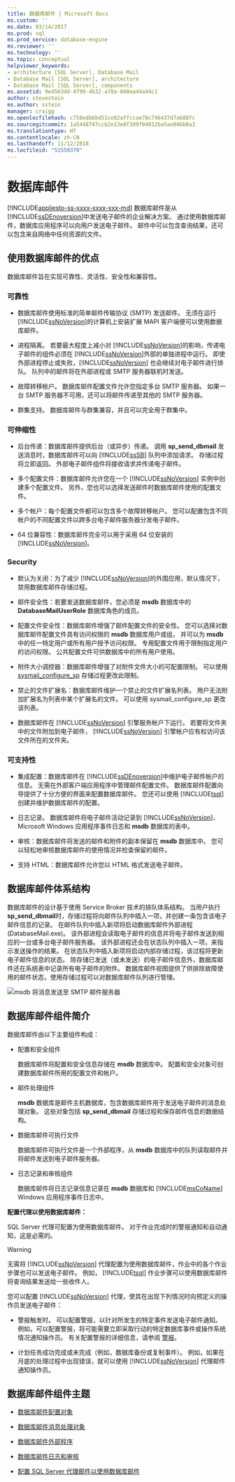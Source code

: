 ```yaml
---
title: 数据库邮件 | Microsoft Docs
ms.custom: ''
ms.date: 03/14/2017
ms.prod: sql
ms.prod_service: database-engine
ms.reviewer: ''
ms.technology: ''
ms.topic: conceptual
helpviewer_keywords:
- architecture [SQL Server], Database Mail
- Database Mail [SQL Server], architecture
- Database Mail [SQL Server], components
ms.assetid: 9e4563dd-4799-4b32-a78a-048ea44a44c1
author: stevestein
ms.author: sstein
manager: craigg
ms.openlocfilehash: c758edb6bd51ce82affccae78c796437d7a688fc
ms.sourcegitcommit: 1a5448747ccb2e13e8f3d9f04012ba5ae04bb0a3
ms.translationtype: HT
ms.contentlocale: zh-CN
ms.lasthandoff: 11/12/2018
ms.locfileid: "51559370"
---
```

# <a name="database-mail"></a>数据库邮件
[!INCLUDE[appliesto-ss-xxxx-xxxx-xxx-md](../../includes/appliesto-ss-xxxx-xxxx-xxx-md.md)]
  数据库邮件是从 [!INCLUDE[ssDEnoversion](../../includes/ssdenoversion-md.md)]中发送电子邮件的企业解决方案。 通过使用数据库邮件，数据库应用程序可以向用户发送电子邮件。 邮件中可以包含查询结果，还可以包含来自网络中任何资源的文件。  
  
  
##  <a name="Benefits"></a> 使用数据库邮件的优点  
 数据库邮件旨在实现可靠性、灵活性、安全性和兼容性。  
  
### <a name="reliability"></a>可靠性  
  
-   数据库邮件使用标准的简单邮件传输协议 (SMTP) 发送邮件。 无须在运行 [!INCLUDE[ssNoVersion](../../includes/ssnoversion-md.md)]的计算机上安装扩展 MAPI 客户端便可以使用数据库邮件。  
  
-   进程隔离。 若要最大程度上减小对 [!INCLUDE[ssNoVersion](../../includes/ssnoversion-md.md)]的影响，传递电子邮件的组件必须在 [!INCLUDE[ssNoVersion](../../includes/ssnoversion-md.md)]外部的单独进程中运行。 即使外部进程停止或失败，[!INCLUDE[ssNoVersion](../../includes/ssnoversion-md.md)] 也会继续对电子邮件进行排队。 队列中的邮件将在外部进程或 SMTP 服务器联机时发送。  
  
-   故障转移帐户。 数据库邮件配置文件允许您指定多台 SMTP 服务器。 如果一台 SMTP 服务器不可用，还可以将邮件传递至其他的 SMTP 服务器。  
  
-   群集支持。 数据库邮件与群集兼容，并且可以完全用于群集中。  
  
### <a name="scalability"></a>可伸缩性  
  
-   后台传递：数据库邮件提供后台（或异步）传递。 调用 **sp_send_dbmail** 发送消息时，数据库邮件可以向 [!INCLUDE[ssSB](../../includes/sssb-md.md)] 队列中添加请求。 存储过程将立即返回。 外部电子邮件组件将接收请求并传递电子邮件。  
  
-   多个配置文件：数据库邮件允许您在一个 [!INCLUDE[ssNoVersion](../../includes/ssnoversion-md.md)] 实例中创建多个配置文件。 另外，您也可以选择发送邮件时数据库邮件使用的配置文件。  
  
-   多个帐户：每个配置文件都可以包含多个故障转移帐户。 您可以配置包含不同帐户的不同配置文件以跨多台电子邮件服务器分发电子邮件。  
  
-   64 位兼容性：数据库邮件完全可以用于采用 64 位安装的 [!INCLUDE[ssNoVersion](../../includes/ssnoversion-md.md)]。  
  
### <a name="security"></a>Security  
  
-   默认为关闭：为了减少 [!INCLUDE[ssNoVersion](../../includes/ssnoversion-md.md)]的外围应用，默认情况下，禁用数据库邮件存储过程。  
  
-   邮件安全性：若要发送数据库邮件，您必须是 **msdb** 数据库中的 **DatabaseMailUserRole** 数据库角色的成员。  
  
-   配置文件安全性：数据库邮件增强了邮件配置文件的安全性。 您可以选择对数据库邮件配置文件具有访问权限的 **msdb** 数据库用户或组， 并可以为 **msdb**中的任一特定用户或所有用户授予访问权限。 专用配置文件用于限制指定用户的访问权限。 公共配置文件可供数据库中的所有用户使用。  
  
-   附件大小调控器：数据库邮件增强了对附件文件大小的可配置限制。 可以使用 [sysmail_configure_sp](../../relational-databases/system-stored-procedures/sysmail-configure-sp-transact-sql.md) 存储过程更改此限制。  
  
-   禁止的文件扩展名：数据库邮件维护一个禁止的文件扩展名列表。 用户无法附加扩展名为列表中某个扩展名的文件。 可以使用 sysmail_configure_sp 更改该列表。  
  
-   数据库邮件在 [!INCLUDE[ssNoVersion](../../includes/ssnoversion-md.md)] 引擎服务帐户下运行。 若要将文件夹中的文件附加到电子邮件， [!INCLUDE[ssNoVersion](../../includes/ssnoversion-md.md)] 引擎帐户应有权访问该文件所在的文件夹。  
  
### <a name="supportability"></a>可支持性  
  
-   集成配置：数据库邮件在 [!INCLUDE[ssDEnoversion](../../includes/ssdenoversion-md.md)]中维护电子邮件帐户的信息。 无需在外部客户端应用程序中管理邮件配置文件。 数据库邮件配置向导提供了十分方便的界面来配置数据库邮件。 您还可以使用 [!INCLUDE[tsql](../../includes/tsql-md.md)]创建并维护数据库邮件的配置。  
  
-   日志记录。 数据库邮件将电子邮件活动记录到 [!INCLUDE[ssNoVersion](../../includes/ssnoversion-md.md)]、Microsoft Windows 应用程序事件日志和 **msdb** 数据库的表中。  
  
-   审核：数据库邮件将发送的邮件和附件的副本保留在 **msdb** 数据库中。 您可以轻松地审核数据库邮件的使用情况并检查保留的邮件。  
  
-   支持 HTML：数据库邮件允许您以 HTML 格式发送电子邮件。  
  
  
##  <a name="VisualElement"></a> 数据库邮件体系结构  
 数据库邮件的设计基于使用 Service Broker 技术的排队体系结构。 当用户执行 **sp_send_dbmail**时，存储过程将向邮件队列中插入一项，并创建一条包含该电子邮件信息的记录。 在邮件队列中插入新项将启动数据库邮件外部进程 (DatabaseMail.exe)。 该外部进程会读取电子邮件的信息并将电子邮件发送到相应的一台或多台电子邮件服务器。 该外部进程还会在状态队列中插入一项，来指示发送操作的结果。 在状态队列中插入新项将启动内部存储过程，该过程将更新电子邮件信息的状态。 除存储已发送（或未发送）的电子邮件信息外，数据库邮件还在系统表中记录所有电子邮件的附件。 数据库邮件视图提供了供排除故障使用的邮件状态，使用存储过程可以对数据库邮件队列进行管理。  
  
 ![msdb 将消息发送至 SMTP 邮件服务器](../../relational-databases/database-mail/media/databasemail.gif "msdb 将消息发送至 SMTP 邮件服务器")  
  
  
##  <a name="ComponentsAndConcepts"></a> 数据库邮件组件简介  
 数据库邮件由以下主要组件构成：  
  
-   配置和安全组件  
  
     数据库邮件将配置和安全信息存储在 **msdb** 数据库中。 配置和安全对象可创建数据库邮件所用的配置文件和帐户。  
  
-   邮件处理组件  
  
     **msdb** 数据库是邮件主机数据库，包含数据库邮件用于发送电子邮件的消息处理对象。 这些对象包括 **sp_send_dbmail** 存储过程和保存邮件信息的数据结构。  
  
-   数据库邮件可执行文件  
  
     数据库邮件可执行文件是一个外部程序，从 **msdb** 数据库中的队列读取邮件并将邮件发送到电子邮件服务器。  
  
-   日志记录和审核组件  
  
     数据库邮件将日志记录信息记录在 **msdb** 数据库和 [!INCLUDE[msCoName](../../includes/msconame-md.md)] Windows 应用程序事件日志中。  
  
 **配置代理以使用数据库邮件：**  
  
 SQL Server 代理可配置为使用数据库邮件。 对于作业完成时的警报通知和自动通知，这是必需的。  
  
> [!WARNING]  
>  无需将 [!INCLUDE[ssNoVersion](../../includes/ssnoversion-md.md)] 代理配置为使用数据库邮件，作业中的各个作业步骤也可以发送电子邮件。 例如， [!INCLUDE[tsql](../../includes/tsql-md.md)] 作业步骤可以使用数据库邮件将查询结果发送给一些收件人。  
  
 您可以配置 [!INCLUDE[ssNoVersion](../../includes/ssnoversion-md.md)] 代理，使其在出现下列情况时向预定义的操作员发送电子邮件：  
  
-   警报触发时。 可以配置警报，以针对所发生的特定事件发送电子邮件通知。 例如，可以配置警报，将可能需要立即采取行动的特定数据库事件或操作系统情况通知操作员。 有关配置警报的详细信息，请参阅 [警报](../../ssms/agent/alerts.md)。  
  
-   计划任务成功完成或未完成（例如，数据库备份或复制事件）。 例如，如果在月底的处理过程中出现错误，就可以使用 [!INCLUDE[ssNoVersion](../../includes/ssnoversion-md.md)] 代理邮件通知操作员。  
  
  
##  <a name="RelatedContent"></a> 数据库邮件组件主题  
  
-   [数据库邮件配置对象](../../relational-databases/database-mail/database-mail-configuration-objects.md)  
  
-   [数据库邮件消息处理对象](../../relational-databases/database-mail/database-mail-messaging-objects.md)  
  
-   [数据库邮件外部程序](../../relational-databases/database-mail/database-mail-external-program.md)  
  
-   [数据库邮件日志和审核](../../relational-databases/database-mail/database-mail-log-and-audits.md)  
  
-   [配置 SQL Server 代理邮件以使用数据库邮件](../../relational-databases/database-mail/configure-sql-server-agent-mail-to-use-database-mail.md)  
  
  
  
